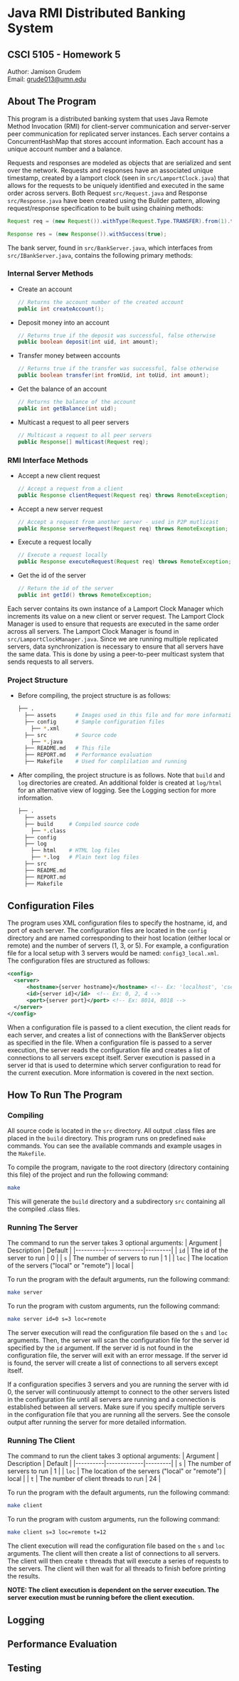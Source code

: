 # Java RMI Distributed Banking System
## CSCI 5105 - Homework 5
Author: Jamison Grudem  
Email: grude013@umn.edu  

## About The Program
This program is a distributed banking system that uses Java Remote Method Invocation (RMI) for client-server communication and server-server peer communication for replicated server instances. Each server contains a ConcurrentHashMap that stores account information. Each account has a unique account number and a balance.   

Requests and responses are modeled as objects that are serialized and sent over the network. Requests and responses have an associated unique timestamp, created by a lamport clock (seen in `src/LamportClock.java`) that allows for the requests to be uniquely identified and executed in the same order across servers. Both Request `src/Request.java` and Response `src/Response.java` have been created using the Builder pattern, allowing request/response specification to be built using chaining methods:
```java
Request req = (new Request()).withType(Request.Type.TRANSFER).from(1).to(2).amount(100);

Response res = (new Response()).withSuccess(true);
```

The bank server, found in `src/BankServer.java`, which interfaces from `src/IBankServer.java`, contains the following primary methods:
### Internal Server Methods
* Create an account
    ```java
    // Returns the account number of the created account
    public int createAccount();
    ```
* Deposit money into an account
    ```java
    // Returns true if the deposit was successful, false otherwise
    public boolean deposit(int uid, int amount);
    ```
* Transfer money between accounts
    ```java
    // Returns true if the transfer was successful, false otherwise
    public boolean transfer(int fromUid, int toUid, int amount);
    ```
* Get the balance of an account
    ```java
    // Returns the balance of the account
    public int getBalance(int uid);
    ```
* Multicast a request to all peer servers
    ```java
    // Multicast a request to all peer servers
    public Response[] multicast(Request req);
    ```
### RMI Interface Methods
* Accept a new client request
    ```java
    // Accept a request from a client
    public Response clientRequest(Request req) throws RemoteException;    
    ```
* Accept a new server request
    ```java
    // Accept a request from another server - used in P2P mutlicast
    public Response serverRequest(Request req) throws RemoteException;
    ```
* Execute a request locally
    ```java
    // Execute a request locally
    public Response executeRequest(Request req) throws RemoteException;
    ```
* Get the id of the server
    ```java
    // Return the id of the server
    public int getId() throws RemoteException;
    ```

Each server contains its own instance of a Lamport Clock Manager which increments its value on a new client or server request. The Lamport Clock Manager is used to ensure that requests are executed in the same order across all servers. The Lamport Clock Manager is found in `src/LamportClockManager.java`. Since we are running multiple replicated servers, data synchronization is necessary to ensure that all servers have the same data. This is done by using a peer-to-peer multicast system that sends requests to all servers.

### Project Structure
* Before compiling, the project structure is as follows:
  ```bash
  ├── .
    ├── assets      # Images used in this file and for more information
    ├── config      # Sample configuration files 
      ├── *.xml         
    ├── src         # Source code
      ├── *.java      
    ├── README.md   # This file
    ├── REPORT.md   # Performance evaluation
    ├── Makefile    # Used for complilation and running
  ```
* After compiling, the project structure is as follows. Note that `build` and `log` directories are created. An additional folder is created at `log/html` for an alternative view of logging. See the Logging section for more information.
  ```bash
  ├── .
    ├── assets    
    ├── build     # Compiled source code
      ├── *.class      
    ├── config     
    ├── log
      ├── html    # HTML log files
      ├── *.log   # Plain text log files
    ├── src         
    ├── README.md   
    ├── REPORT.md   
    ├── Makefile    
  ```

## Configuration Files
The program uses XML configuration files to specify the hostname, id, and port of each server. The configuration files are located in the `config` directory and are named corresponding to their host location (either local or remote) and the number of servers (1, 3, or 5). For example, a configuration file for a local setup with 3 servers would be named: `config3_local.xml`. The configuration files are structured as follows:
```xml
<config>
  <server>
      <hostname>{server hostname}</hostname> <!-- Ex: 'localhost', 'csel-kh1250-14.cselabs.umn.edu' -->
      <id>{server id}</id>  <!-- Ex: 0, 2, 4 -->
      <port>{server port}</port> <!-- Ex: 8014, 8018 -->
  </server>
</config>
```

When a configuration file is passed to a client execution, the client reads for each server, and creates a list of connections with the BankServer objects as specified in the file. When a configuration file is passed to a server execution, the server reads the configuration file and creates a list of connections to all servers except itself. Server execution is passed in a server id that is used to determine which server configuration to read for the current execution. More information is covered in the next section.

## How To Run The Program
### Compiling
All source code is located in the `src` directory. All output .class files are placed in the `build` directory. This program runs on predefined `make` commands. You can see the available commands and example usages in the `Makefile`.  

To compile the program, navigate to the root directory (directory containing this file) of the project and run the following command:
```bash
make
```

This will generate the `build` directory and a subdirectory `src` containing all the compiled .class files.

### Running The Server
The command to run the server takes 3 optional arguments:
| Argument | Description | Default |
|----------|-------------|---------|
| `id` | The id of the server to run | 0 |
| `s` | The number of servers to run | 1 |
| `loc` | The location of the servers ("local" or "remote") | local |

To run the program with the default arguments, run the following command:
```bash
make server
```

To run the program with custom arguments, run the following command:
```bash
make server id=0 s=3 loc=remote
```

The server execution will read the configuration file based on the `s` and `loc` arguments. Then, the server will scan the configuration file for the server id specified by the `id` argument. If the server id is not found in the configuration file, the server will exit with an error message. If the server id is found, the server will create a list of connections to all servers except itself. 

If a configuration specifies 3 servers and you are running the server with id 0, the server will continuously attempt to connect to the other servers listed in the configuration file until all servers are running and a connection is established between all servers. Make sure if you specify multiple servers in the configuration file that you are running all the servers. See the console output after running the server for more detailed information.

### Running The Client
The command to run the client takes 3 optional arguments:
| Argument | Description | Default |
|----------|-------------|---------|
| `s` | The number of servers to run | 1 |
| `loc` | The location of the servers ("local" or "remote") | local |
| `t` | The number of client threads to run | 24 |

To run the program with the default arguments, run the following command:
```bash
make client
```

To run the program with custom arguments, run the following command:
```bash
make client s=3 loc=remote t=12
```

The client execution will read the configuration file based on the `s` and `loc` arguments. The client will then create a list of connections to all servers. The client will then create `t` threads that will execute a series of requests to the servers. The client will then wait for all threads to finish before printing the results.

**NOTE: The client execution is dependent on the server execution. The server execution must be running before the client execution.**

## Logging

## Performance Evaluation

## Testing
